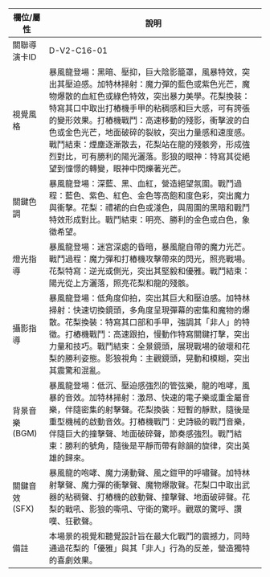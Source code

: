 | 欄位/屬性 | 說明 |
|---|---|
| 關聯導演卡ID | D-V2-C16-01 |
| 視覺風格 | 暴風龍登場：黑暗、壓抑，巨大陰影籠罩，風暴特效，突出其壓迫感。加特林掃射：魔力彈的藍色或紫色光芒，魔物爆散的血紅色或綠色特效，突出暴力美學。花梨換裝：特寫其口中取出打樁機手甲的粘稠感和巨大感，可有誇張的變形效果。打樁機戰鬥：高速移動的殘影，衝擊波的白色或金色光芒，地面破碎的裂紋，突出力量感和速度感。戰鬥結束：煙塵逐漸散去，花梨站在龍的殘骸旁，形成強烈對比，可有勝利的陽光灑落。影狼的眼神：特寫其從絕望到憧憬的轉變，眼神中閃爍著光芒。 |
| 關鍵色調 | 暴風龍登場：深藍、黑、血紅，營造絕望氛圍。戰鬥過程：藍色、紫色、紅色、金色等高飽和度色彩，突出魔力與衝擊。花梨：禮裙的白色或淺色，與周圍的黑暗和戰鬥特效形成對比。戰鬥結束：明亮、勝利的金色或白色，象徵希望。 |
| 燈光指導 | 暴風龍登場：迷宮深處的昏暗，暴風龍自帶的魔力光芒。戰鬥過程：魔力彈和打樁機攻擊帶來的閃光，照亮戰場。花梨特寫：逆光或側光，突出其堅毅和優雅。戰鬥結束：陽光從上方灑落，照亮花梨和龍的殘骸。 |
| 攝影指導 | 暴風龍登場：低角度仰拍，突出其巨大和壓迫感。加特林掃射：快速切換鏡頭，多角度呈現彈幕的密集和魔物的爆散。花梨換裝：特寫其口部和手甲，強調其「非人」的特徵。打樁機戰鬥：高速跟拍，慢動作特寫關鍵打擊，突出力量和技巧。戰鬥結束：全景鏡頭，展現戰場的破壞和花梨的勝利姿態。影狼視角：主觀鏡頭，晃動和模糊，突出其震驚和混亂。 |
| 背景音樂 (BGM) | 暴風龍登場：低沉、壓迫感強烈的管弦樂，龍的咆哮，風暴的音效。加特林掃射：激昂、快速的電子樂或重金屬音樂，伴隨密集的射擊聲。花梨換裝：短暫的靜默，隨後是重型機械的啟動音效。打樁機戰鬥：史詩級的戰鬥音樂，伴隨巨大的撞擊聲、地面破碎聲，節奏感強烈。戰鬥結束：勝利的號角，隨後是平靜而帶有餘韻的旋律，突出英雄的歸來。 |
| 關鍵音效 (SFX) | 暴風龍的咆哮、魔力湧動聲、風之鎧甲的呼嘯聲。加特林射擊聲、魔力彈的衝擊聲、魔物爆散聲。花梨口中取出武器的粘稠聲、打樁機的啟動聲、撞擊聲、地面破碎聲。花梨的戰吼、影狼的嘶吼、守衛的驚呼。觀眾的驚呼、讚嘆、狂歡聲。 |
| 備註 | 本場景的視覺和聽覺設計旨在最大化戰鬥的震撼力，同時通過花梨的「優雅」與其「非人」行為的反差，營造獨特的喜劇效果。 |
